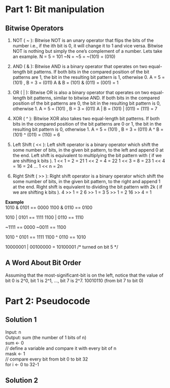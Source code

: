 # Part 1: Bit manipulation
## Bitwise Operators

1. NOT ( ~ ): Bitwise NOT is an unary operator that flips the bits of the number i.e., if the ith bit is 0, it will change it to 1 and vice versa. Bitwise NOT is nothing but simply the one’s complement of a number. Lets take an example. 
N = 5 = 101
~N = ~5 = ~(101) = (010)

2. AND ( & ): Bitwise AND is a binary operator that operates on two equal-length bit patterns. If both bits in the compared position of the bit patterns are 1, the bit in the resulting bit pattern is 1, otherwise 0.
A = 5 = (101) , B = 3 = (011) A & B = (101) & (011) = (001) = 1

3. OR ( | ): Bitwise OR is also a binary operator that operates on two equal-length bit patterns, similar to bitwise AND. If both bits in the compared position of the bit patterns are 0, the bit in the resulting bit pattern is 0, otherwise 1.
A = 5 = (101) , B = 3 = (011)
A | B = (101) | (011) = (111) = 7

4. XOR ( ^ ): Bitwise XOR also takes two equal-length bit patterns. If both bits in the compared position of the bit patterns are 0 or 1, the bit in the resulting bit pattern is 0, otherwise 1.
A = 5 = (101) , B = 3 = (011)
A ^ B = (101) ^ (011) = (110) = 6

5. Left Shift ( << ): Left shift operator is a binary operator which shift the some number of bits, in the given bit pattern, to the left and append 0 at the end. Left shift is equivalent to multiplying the bit pattern with  ( if we are shifting k bits ).
1 << 1 = 2 = 21
1 << 2 = 4 = 22 1 << 3 = 8 = 23
1 << 4 = 16 = 24 
…
1 << n = 2n

6. Right Shift ( >> ): Right shift operator is a binary operator which shift the some number of bits, in the given bit pattern, to the right and append 1 at the end. Right shift is equivalent to dividing the bit pattern with 2k ( if we are shifting k bits ).
4 >> 1 = 2
6 >> 1 = 3
5 >> 1 = 2
16 >> 4 = 1

<strong>Example</strong><br>
1010 & 0101 == 0000
1100 & 0110 == 0100

1010 | 0101 == 1111
1100 | 0110 == 1110

~1111 == 0000
~0011 == 1100

1010 ^ 0101 == 1111
1100 ^ 0110 == 1010

10000001 | 00100000 = 10100001 /* turned on bit 5 */

## A Word About Bit Order
Assuming that the most-significant-bit is on the left, notice that the value of bit 0 is 2^0, bit 1 is 2^1, ..., bit 7 is 2^7.
10010110 (from bit 7 to bit 0)

# Part 2: Pseudocode
## Solution 1
Input: n <br>
Output: sum (the number of 1 bits of n)<br>
sum <- 0 <br>
// define a variable and compare it with every bit of n<br>
mask <- 1 <br>
// compare every bit from bit 0 to bit 32 <br>
for i <- 0 to 32-1<br>
</n> 
  
## Solution 2
